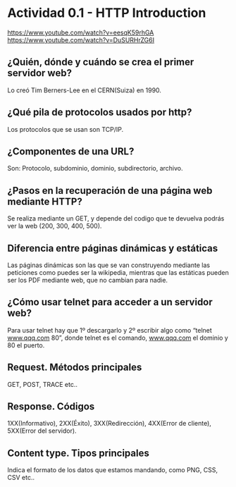 # Actividad 0.1 - HTTP Introduction
https://www.youtube.com/watch?v=eesqK59rhGA
https://www.youtube.com/watch?v=DuSURHrZG6I

## ¿Quién, dónde y cuándo se crea el primer servidor web?
Lo creó Tim Berners-Lee en el CERN(Suiza) en 1990.

## ¿Qué pila de protocolos usados por http?
Los protocolos que se usan son TCP/IP.
	
## ¿Componentes de una URL?
Son: Protocolo, subdominio, dominio, subdirectorio, archivo.
	
## ¿Pasos en la recuperación de una página web mediante HTTP?
Se realiza mediante un GET, y depende del codigo que te devuelva podrás ver la web (200, 300, 400, 500).
	
## Diferencia entre páginas dinámicas y estáticas
Las páginas dinámicas son las que se van construyendo mediante las peticiones como puedes ser la wikipedia, mientras que las estáticas pueden ser los PDF mediante web, que no cambian para nadie.
	
## ¿Cómo usar telnet para acceder a un servidor web?
Para usar telnet hay que 1º descargarlo y 2º escribir algo como “telnet www.qqq.com 80”, donde telnet es el comando, www.qqq.com el dominio y 80 el puerto.

## Request. Métodos principales
GET, POST, TRACE etc..
	
## Response. Códigos
1XX(Informativo), 2XX(Éxito), 3XX(Redirección), 4XX(Error de cliente), 5XX(Error del servidor).
	
## Content type. Tipos principales
Indica el formato de los datos que estamos mandando, como PNG, CSS, CSV etc..
